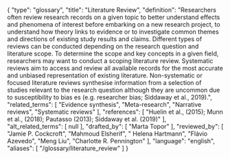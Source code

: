 {
    "type": "glossary",
    "title": "Literature Review",
    "definition": "Researchers often review research records on a given topic to better understand effects and phenomena of interest before embarking on a new research project, to understand how theory links to evidence or to investigate common themes and directions of existing study results and claims. Different types of reviews can be conducted depending on the research question and literature scope. To determine the scope and key concepts in a given field, researchers may want to conduct a scoping literature review. Systematic reviews aim to access and review all available records for the most accurate and unbiased representation of existing literature. Non-systematic or focused literature reviews synthesise information from a selection of studies relevant to the research question although they are uncommon due to susceptibility to bias es (e.g. researcher bias; Siddaway et al., 2019).",
    "related_terms": [
        "Evidence synthesis",
        "Meta-research",
        "Narrative reviews",
        "Systematic reviews"
    ],
    "references": [
        "Huelin et al., (2015); Munn et al., (2018); Pautasso (2013); Siddaway et al. (2019)"
    ],
    "alt_related_terms": [
        null
    ],
    "drafted_by": [
        "Marta Topor"
    ],
    "reviewed_by": [
        "Jamie P. Cockcroft",
        "Mahmoud Elsherif",
        " Helena Hartmann",
        "Flávio Azevedo",
        "Meng Liu",
        "Charlotte R. Pennington"
    ],
    "language": "english",
    "aliases": [
        "/glossary/literature_review"
    ]
}
